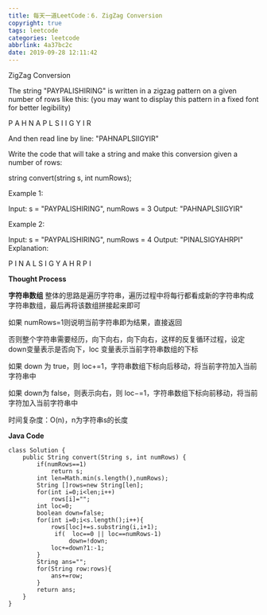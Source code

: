 ```yaml
---
title: 每天一道LeetCode：6. ZigZag Conversion
copyright: true
tags: leetcode
categories: leetcode
abbrlink: 4a37bc2c
date: 2019-09-28 12:11:42
---
```

ZigZag Conversion
<!--more-->
The string "PAYPALISHIRING" is written in a zigzag pattern on a given number of rows like this: (you may want to display this pattern in a fixed font for better legibility)

P   A   H   N
A P L S I I G
Y   I   R

And then read line by line: "PAHNAPLSIIGYIR"

Write the code that will take a string and make this conversion given a number of rows:

string convert(string s, int numRows);

Example 1:

Input: s = "PAYPALISHIRING", numRows = 3
Output: "PAHNAPLSIIGYIR"

Example 2:

Input: s = "PAYPALISHIRING", numRows = 4
Output: "PINALSIGYAHRPI"
Explanation:

P     I    N
A   L S  I G
Y A   H R
P     I

****Thought Process****

**字符串数组**
整体的思路是遍历字符串，遍历过程中将每行都看成新的字符串构成字符串数组，最后再将该数组拼接起来即可

如果 numRows=1则说明当前字符串即为结果，直接返回

否则整个字符串需要经历，向下向右，向下向右，这样的反复循环过程，设定 down变量表示是否向下，loc 变量表示当前字符串数组的下标

如果 down 为 true，则 loc+=1，字符串数组下标向后移动，将当前字符加入当前字符串中

如果 down为 false，则表示向右，则 loc−=1，字符串数组下标向前移动，将当前字符加入当前字符串中

时间复杂度：O(n)，n为字符串s的长度

**Java Code**

```
class Solution {
    public String convert(String s, int numRows) {
        if(numRows==1)
            return s;
        int len=Math.min(s.length(),numRows);
        String []rows=new String[len];
        for(int i=0;i<len;i++)
            rows[i]="";
        int loc=0;
        boolean down=false;
        for(int i=0;i<s.length();i++){
            rows[loc]+=s.substring(i,i+1);
             if(  loc==0 || loc==numRows-1)
                 down=!down;
            loc+=down?1:-1;
        }
        String ans="";
        for(String row:rows){
            ans+=row;
        }
        return ans;
    }
}
```